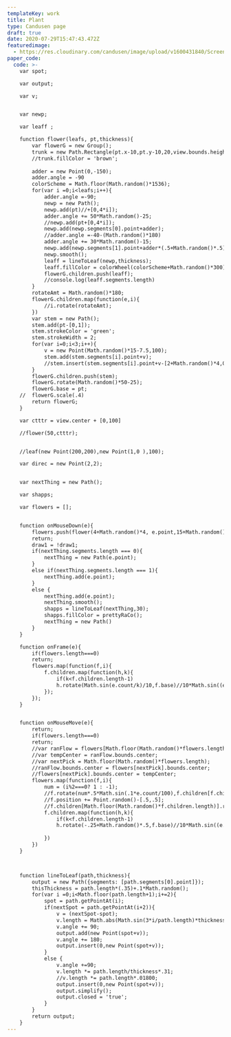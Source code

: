 ```yaml
---
templateKey: work
title: Plant
type: Candusen page
draft: true
date: 2020-07-29T15:47:43.472Z
featuredimage:
  - https://res.cloudinary.com/candusen/image/upload/v1600431840/Screen_Shot_2020-09-17_at_6.49.40_PM_ughcjf.png
paper_code:
  code: >-
    var spot;

    var output;

    var v;


    var newp;

    var leaff ;

    function flower(leafs, pt,thickness){
    	var flowerG = new Group();
    	trunk = new Path.Rectangle(pt.x-10,pt.y-10,20,view.bounds.height-pt.y);
    	//trunk.fillColor = 'brown';
    	
    	adder = new Point(0,-150);
    	adder.angle = -90
    	colorScheme = Math.floor(Math.random()*1536);
    	for(var i =0;i<leafs;i++){
    		adder.angle =-90;
    		newp = new Path();
    		newp.add(pt)//+[0,4*i]);
    		adder.angle += 50*Math.random()-25;
    		//newp.add(pt+[0,4*i]);
    		newp.add(newp.segments[0].point+adder);
    		//adder.angle =-40-(Math.random()*180)
    		adder.angle += 30*Math.random()-15;
    		newp.add(newp.segments[1].point+adder*(.5+Math.random()*.5));
    		newp.smooth();
    		leaff = lineToLeaf(newp,thickness);
    		leaff.fillColor = colorWheel(colorScheme+Math.random()*300);//prettyRaCo();
    		flowerG.children.push(leaff);
    		//console.log(leaff.segments.length)
    	}
    	rotateAmt = Math.random()*180;
    	flowerG.children.map(function(e,i){
    		//i.rotate(rotateAmt);	
    	})
    	var stem = new Path();
    	stem.add(pt-[0,1]);
    	stem.strokeColor = 'green';
    	stem.strokeWidth = 2;
    	for(var i=0;i<3;i++){
    		v = new Point(Math.random()*15-7.5,100);
    		stem.add(stem.segments[i].point+v);
    		//stem.insert(stem.segments[i].point+v-[2+Math.random()*4,0]);
    	}
    	flowerG.children.push(stem);
    	flowerG.rotate(Math.random()*50-25);
    	flowerG.base = pt;
    //	flowerG.scale(.4)
    	return flowerG;
    }

    var ctttr = view.center + [0,100]

    //flower(50,ctttr);


    //leaf(new Point(200,200),new Point(1,0	),100);

    var direc = new Point(2,2);


    var nextThing = new Path();

    var shapps;

    var flowers = [];


    function onMouseDown(e){
    	flowers.push(flower(4+Math.random()*4, e.point,15+Math.random()*90));
    	return;
    	draw1 = !draw1;
    	if(nextThing.segments.length === 0){
    		nextThing = new Path(e.point);
    	}
    	else if(nextThing.segments.length === 1){
    		nextThing.add(e.point);
    	}
    	else {
    		nextThing.add(e.point);
    		nextThing.smooth();
    		shapps = lineToLeaf(nextThing,30);
    		shapps.fillColor = prettyRaCo();
    		nextThing = new Path()
    	}
    }

    function onFrame(e){
    	if(flowers.length===0)
    	return;
    	flowers.map(function(f,i){
    		f.children.map(function(h,k){
    			if(k<f.children.length-1)
    			h.rotate(Math.sin(e.count/k)/10,f.base)//10*Math.sin((e.count*i*k)),f.base);
    		});
    	});
    }


    function onMouseMove(e){
    	return;
    	if(flowers.length===0)
    	return;
    	//var ranFlow = flowers[Math.floor(Math.random()*flowers.length)];
    	//var tempCenter = ranFlow.bounds.center;
    	//var nextPick = Math.floor(Math.random()*flowers.length);
    	//ranFlow.bounds.center = flowers[nextPick].bounds.center;
    	//flowers[nextPick].bounds.center = tempCenter;
    	flowers.map(function(f,i){
    		num = (i%2===0? 1 : -1);
    		//f.rotate(num*.5*Math.sin(.1*e.count/100),f.children[f.children.length-1].getPointAt(e.count%f.children[f.children.length-1].length))
    		//f.position += Point.random()-[.5,.5];
    		//f.children[Math.floor(Math.random()*f.children.length)].rotate(Math.sin((e.count)/10),f.base);
    		f.children.map(function(h,k){
    			if(k<f.children.length-1)
    			h.rotate(-.25+Math.random()*.5,f.base)//10*Math.sin((e.count*i*k)),f.base);
    			
    		})
    	})
    }



    function lineToLeaf(path,thickness){
    	output = new Path({segments: [path.segments[0].point]});
    	thisThickness = path.length*(.35)+.1*Math.random();
    	for(var i =0;i<Math.floor(path.length+1);i+=2){
    		spot = path.getPointAt(i);
    		if(nextSpot = path.getPointAt(i+2)){
    			v = (nextSpot-spot);
    			v.length = Math.abs(Math.sin(3*i/path.length)*thickness);
    			v.angle += 90;
    			output.add(new Point(spot+v));
    			v.angle += 180;
    			output.insert(0,new Point(spot+v));
    		}
    		else {
    			v.angle +=90;
    			v.length *= path.length/thickness*.31;
    			//v.length *= path.length*.01800;
    			output.insert(0,new Point(spot+v));
    			output.simplify();
    			output.closed = 'true';
    		}
    	}
    	return output;
    }
---
```

